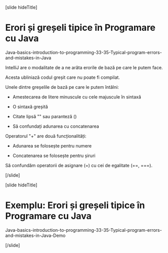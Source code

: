 [slide hideTitle]
# Erori și greșeli tipice în Programare cu Java

Java-basics-introduction-to-programming-33-35-Typical-program-errors-and-mistakes-in-Java

IntelliJ are o modalitate de a ne arăta erorile de bază pe care le putem face.

Acesta ubliniază codul greșit care nu poate fi compilat.

Unele dintre greșelile de bază pe care le putem întâlni:

- Amestecarea de litere minuscule cu cele majuscule în sintaxă

- O sintaxă greșită

- Citate lipsă "" sau paranteză ()

- Să confundați adunarea cu concatenarea

Operatorul "+" are două funcționalități:

- Adunarea se folosește pentru numere

- Concatenarea se folosește pentru șiruri

Să confundăm operatorii de  asignare (=) cu cei de egalitate (==, ===).

[/slide]

[slide hideTitle]
# Exemplu: Erori și greșeli tipice în Programare cu Java

Java-basics-introduction-to-programming-33-35-Typical-program-errors-and-mistakes-in-Java-Demo

[/slide]

